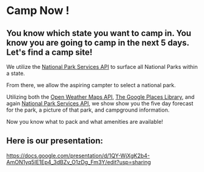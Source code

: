 # Camp Now !
## You know which state you want to camp in. You know you are going to camp in the next 5 days. Let's find a camp site!

We utilize the [National Park Services API](https://www.nps.gov/subjects/digital/nps-data-api.htm)  to surface all National Parks within a state.

From there, we allow the aspiring campter to select a national park.

Utilizing both the [Open Weather Maps API](https://openweathermap.org/api), [The Google Places Library](https://developers.google.com/maps/documentation/javascript/places), and again [National Park Services API](https://www.nps.gov/subjects/digital/nps-data-api.htm), we show show you the five day forecast for the park, a picture of that park, and campground information. 

Now you know what to pack and what amenities are available! 

## Here is our presentation: 

https://docs.google.com/presentation/d/1QY-WjXgK2b4-AmON1yq5IE1Ep4_3dBZv_O1zDg_Fm3Y/edit?usp=sharing


